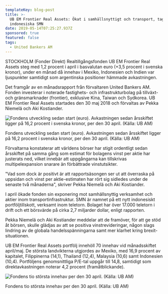```yaml
---
templateKey: blog-post
title: >-
  UB EM Frontier Real Assets: Ökat i samhällsnyttigt och transport, tagit in
  indonesiska SMN
date: 2019-05-14T07:25:27.937Z
sponsored: true
featured: false
tags:
  - United Bankers AM
---
```

STOCKHOLM (Fonder Direkt) Realtillgångsfonden UB EM Frontier Real Assets steg med 1,2 procent i april i basvalutan euro (+3,5 procent i svenska kronor), under en månad då innehav i Mexiko, Indonesien och Indien var ljuspunkter samtidigt som argentinska positioner hämmade avkastningen.

Det framgår av en månadsrapport från förvaltaren United Bankers AM. Fonden investerar i noterade fastighets- och infrastrukturbolag på tillväxt- och gränsmarknader (frontier), exklusive Kina, Taiwan och Sydkorea. UB EM Frontier Real Assets startades den 30 maj 2018 och förvaltas av Pekka Niemelä och Aki Kostiander.

![Fondens utveckling sedan start (euro). Avkastningen sedan årsskiftet ligger på 16,2 procent i svenska kronor, per den 30 april. (Källa: UB AM)](/img/ub14maj.png)

<span class="image-caption">Fondens utveckling sedan start (euro). Avkastningen sedan årsskiftet ligger på 16,2 procent i svenska kronor, per den 30 april. (Källa: UB AM)</span>

Förvaltarna konstaterar att världens börser har stigit ordentligt sedan årsskiftet på samma gång som estimat för bolagens vinst per aktie har justerats ned, vilket innebär att uppgångarna kan tillskrivas multipelexpansion snarare än förbättrade vinstutsikter.



"Vad som dock är positivt är att rapportsäsongen ser ut att överraska på uppsidan och vinst per aktie-estimaten har rört sig sidledes under de senaste två månaderna", skriver Pekka Niemelä och Aki Kostiander.



I april ökade fonden sin exponering mot samhällsnyttig verksamhet och aktier inom transportinfrastruktur. SMN är namnet på ett nytt indonesiskt portföljtillskott, verksamt inom teletorn. Bolaget har över 17.000 teletorn i drift och ett börsvärde på cirka 2,7 miljarder dollar, enligt rapporten.



Pekka Niemelä och Aki Kostiander meddelar att de framöver, för att ge stöd åt börsen, skulle glädjas av att se positiva vinstrevideringar, någon slags lindring av de globala handelsspänningarna samt mer klarhet kring brexit-situationen.



UB EM Frontier Real Assets portfölj innehöll 70 innehav vid månadsskiftet april/maj. De största landvikterna utgjordes av Mexiko, med 16,9 procent av kapitalet, Filippinerna (14,1), Thailand (12,4), Malaysia (10,6) samt Indonesien (10,4). Portföljens genomsnittliga P/E-tal uppgår till 14,8, samtidigt som direktavkastningen noterar 4,2 procent (framåtblickande).

![Fondens tio största innehav per den 30 april. (Källa: UB AM)](/img/ub14maj2.png)

<span class="image-caption">Fondens tio största innehav per den 30 april. (Källa: UB AM)</span>
